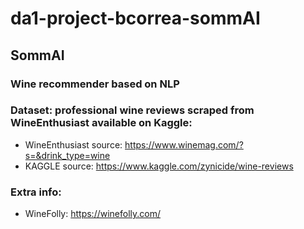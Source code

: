 # da1-project-bcorrea-sommAI

## SommAI

### Wine recommender based on NLP

### Dataset: professional wine reviews scraped from WineEnthusiast available on Kaggle:
 - WineEnthusiast source: https://www.winemag.com/?s=&drink_type=wine
 - KAGGLE source: https://www.kaggle.com/zynicide/wine-reviews

### Extra info:
 - WineFolly: https://winefolly.com/
